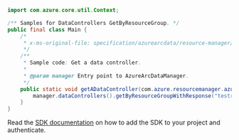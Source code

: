 ```java
import com.azure.core.util.Context;

/** Samples for DataControllers GetByResourceGroup. */
public final class Main {
    /*
     * x-ms-original-file: specification/azurearcdata/resource-manager/Microsoft.AzureArcData/stable/2021-08-01/examples/GetDataController.json
     */
    /**
     * Sample code: Get a data controller.
     *
     * @param manager Entry point to AzureArcDataManager.
     */
    public static void getADataController(com.azure.resourcemanager.azurearcdata.AzureArcDataManager manager) {
        manager.dataControllers().getByResourceGroupWithResponse("testrg", "testdataController", Context.NONE);
    }
}
```

Read the [SDK documentation](https://github.com/Azure/azure-sdk-for-java/blob/azure-resourcemanager-azurearcdata_1.0.0-beta.2/sdk/azurearcdata/azure-resourcemanager-azurearcdata/README.md) on how to add the SDK to your project and authenticate.
